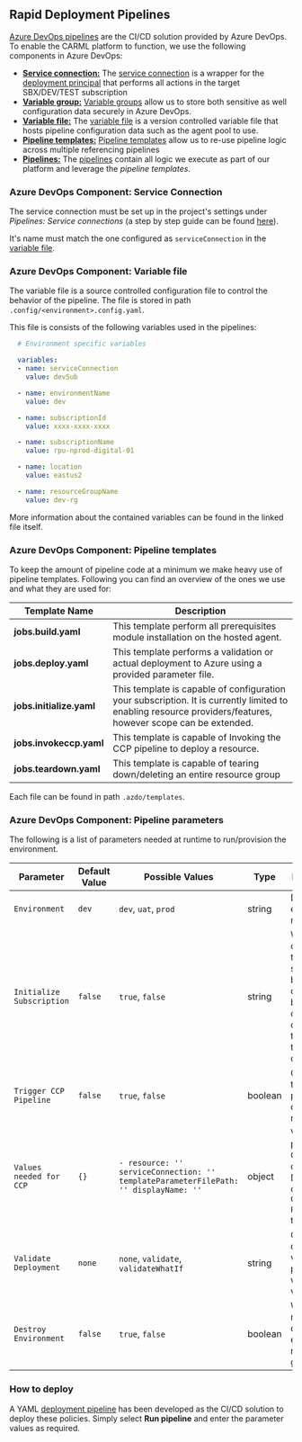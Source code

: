 ## Rapid Deployment Pipelines

[Azure DevOps pipelines](https://docs.microsoft.com/en-us/azure/devops/pipelines/get-started/what-is-azure-pipelines?view=azure-devops) are the CI/CD solution provided by Azure DevOps. To enable the CARML platform to function, we use the following components in Azure DevOps:

- **[Service connection:](#azure-devops-component-service-connection)** The [service connection](https://docs.microsoft.com/en-us/azure/devops/pipelines/library/service-endpoints?view=azure-devops&tabs=yaml) is a wrapper for the [deployment principal](./GettingStarted#platform-principal) that performs all actions in the target SBX/DEV/TEST subscription
- **[Variable group:](#azure-devops-component-variable-group)** [Variable groups](https://docs.microsoft.com/en-us/azure/devops/pipelines/library/variable-groups?view=azure-devops&tabs=yaml) allow us to store both sensitive as well configuration data securely in Azure DevOps.
- **[Variable file:](#azure-devops-component-variable-file)** The [variable file](https://docs.microsoft.com/en-us/azure/devops/pipelines/yaml-schema?view=azure-devops&tabs=example%2Cparameter-schema#variable-templates) is a version controlled variable file that hosts pipeline configuration data such as the agent pool to use.
- **[Pipeline templates:](#azure-devops-component-pipeline-templates)** [Pipeline templates](https://docs.microsoft.com/en-us/azure/devops/pipelines/process/templates?view=azure-devops) allow us to re-use pipeline logic across multiple referencing pipelines
- **[Pipelines:](#azure-devops-component-pipelines)** The [pipelines](https://docs.microsoft.com/en-us/azure/devops/pipelines/?view=azure-devops) contain all logic we execute as part of our platform and leverage the _pipeline templates_.

### **Azure DevOps Component:** Service Connection

The service connection must be set up in the project's settings under _Pipelines: Service connections_ (a step by step guide can be found [here](https://docs.microsoft.com/en-us/azure/devops/pipelines/library/service-endpoints?view=azure-devops&tabs=yaml)).

It's name must match the one configured as `serviceConnection` in the [variable file](#azure-devops-component-variable-file).

### **Azure DevOps Component:** Variable file

The variable file is a source controlled configuration file to control the behavior of the pipeline. The file is stored in path `.config/<environment>.config.yaml`.

This file is consists of the following variables used in the pipelines:

```yaml
  # Environment specific variables

  variables:
  - name: serviceConnection
    value: devSub

  - name: environmentName
    value: dev

  - name: subscriptionId
    value: xxxx-xxxx-xxxx

  - name: subscriptionName
    value: rpu-nprod-digital-01

  - name: location
    value: eastus2

  - name: resourceGroupName
    value: dev-rg
```

More information about the contained variables can be found in the linked file itself.

### **Azure DevOps Component:** Pipeline templates

To keep the amount of pipeline code at a minimum we make heavy use of pipeline templates. Following you can find an overview of the ones we use and what they are used for:

| Template Name | Description |
| - | - |
| **jobs.build.yaml** | This template perform all prerequisites module installation on the hosted agent. |
| **jobs.deploy.yaml** | This template performs a validation or actual deployment to Azure using a provided parameter file. |
| **jobs.initialize.yaml** | This template is capable of configuration your subscription. It is currently limited to enabling resource providers/features, however scope can be extended. |
| **jobs.invokeccp.yaml** | This template is capable of Invoking the CCP pipeline to deploy a resource. |
| **jobs.teardown.yaml** | This template is capable of tearing down/deleting an entire resource group |

Each file can be found in path `.azdo/templates`.

### **Azure DevOps Component:** Pipeline parameters

The following is a list of parameters needed at runtime to run/provision the environment.

| Parameter | Default Value | Possible Values | Type | Description |
|---|---|---|---|---|
| `Environment`| `dev` | `dev`, `uat`, `prod` | string | Deployment environment name |
| `Initialize Subscription` | `false` | `true`, `false` | string | Whether to configure the subscription before the deployment begins. You can customize this stage of the deployment. |
| `Trigger CCP Pipeline` | `false` | `true`, `false` | boolean | Option to trigger CCP pipeline to deploy resources |
| `Values needed for CCP` | `{}` | `- resource: '' serviceConnection: '' templateParameterFilePath: '' displayName: ''` | object | Values to be passed for CCP deployment. Depended on `Trigger CCP Pipeline` set to `true` |
| `Validate Deployment` | `none` | `none`, `validate`, `validateWhatIf` | string | Option to deploy, validate or perform a whatIf validation |
| `Destroy Environment` | `false` | `true`, `false` | boolean | Whether or not to delete the entire resource group |

### How to deploy

A YAML [deployment pipeline](https://dev.azure.com/xxx/xxxx/_build?definitionId=xxxx) has been developed as the CI/CD solution to deploy these policies. Simply select **Run pipeline** and enter the parameter values as required.
